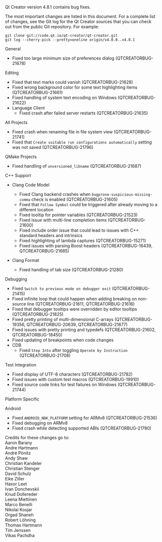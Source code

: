 Qt Creator version 4.8.1 contains bug fixes.

The most important changes are listed in this document. For a complete
list of changes, see the Git log for the Qt Creator sources that
you can check out from the public Git repository. For example:

    git clone git://code.qt.io/qt-creator/qt-creator.git
    git log --cherry-pick --pretty=oneline origin/v4.8.0..v4.8.1

General

* Fixed too large minimum size of preferences dialog (QTCREATORBUG-21678)

Editing

* Fixed that text marks could vanish (QTCREATORBUG-21628)
* Fixed wrong background color for some text highlighting items
  (QTCREATORBUG-21661)
* Fixed handling of system text encoding on Windows (QTCREATORBUG-21622)
* Language Client
    * Fixed crash after failed server restarts (QTCREATORBUG-21635)

All Projects

* Fixed crash when renaming file in file system view (QTCREATORBUG-21741)
* Fixed that `Create suitable run configurations automatically` setting was not
  saved (QTCREATORBUG-21796)

QMake Projects

* Fixed handling of `unversioned_libname` (QTCREATORBUG-21687)

C++ Support

* Clang Code Model
    * Fixed Clang backend crashes when `bugprone-suspicious-missing-comma` check
      is enabled (QTCREATORBUG-21605)
    * Fixed that `Follow Symbol` could be triggered after already moving to a
      different location
    * Fixed tooltip for pointer variables (QTCREATORBUG-21523)
    * Fixed issue with multi-line completion items (QTCREATORBUG-21600)
    * Fixed include order issue that could lead to issues with C++ standard
      headers and intrinsics
    * Fixed highlighting of lambda captures (QTCREATORBUG-15271)
    * Fixed issues with parsing Boost headers
      (QTCREATORBUG-16439, QTCREATORBUG-21685)

* Clang Format
    * Fixed handling of tab size (QTCREATORBUG-21280)

Debugging

* Fixed `Switch to previous mode on debugger exit` (QTCREATORBUG-21415)
* Fixed infinite loop that could happen when adding breaking on non-source line
  (QTCREATORBUG-21611, QTCREATORBUG-21616)
* Fixed that debugger tooltips were overridden by editor tooltips
  (QTCREATORBUG-21825)
* Fixed pretty printing of multi-dimensional C-arrays (QTCREATORBUG-19356,
  QTCREATORBUG-20639, QTCREATORBUG-21677)
* Fixed issues with pretty printing and typedefs (QTCREATORBUG-21602,
  QTCREATORBUG-18450)
* Fixed updating of breakpoints when code changes
* CDB
    * Fixed `Step Into` after toggling `Operate by Instruction`
      (QTCREATORBUG-21708)

Test Integration

* Fixed display of UTF-8 characters (QTCREATORBUG-21782)
* Fixed issues with custom test macros (QTCREATORBUG-19910)
* Fixed source code links for test failures on Windows (QTCREATORBUG-21744)

Platform Specific

Android

* Fixed `ANDROID_NDK_PLATFORM` setting for ARMv8 (QTCREATORBUG-21536)
* Fixed debugging on ARMv8
* Fixed crash while detecting supported ABIs (QTCREATORBUG-21780)

Credits for these changes go to:  
Aaron Barany  
Andre Hartmann  
André Pönitz  
Andy Shaw  
Christian Kandeler  
Christian Stenger  
David Schulz  
Eike Ziller  
Haxor Leet  
Ivan Donchevskii  
Knud Dollereder  
Leena Miettinen  
Marco Benelli  
Nikolai Kosjar  
Orgad Shaneh  
Robert Löhning  
Thomas Hartmann  
Tim Jenssen  
Vikas Pachdha  
